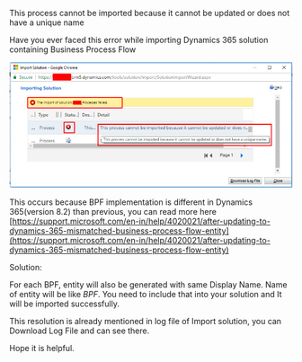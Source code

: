 This process cannot be imported because it cannot be updated or does not have a unique name

Have you ever faced this error while importing Dynamics 365 solution containing Business Process Flow

![Import Solution Error](Import_Solution_Error.png)

This occurs because BPF implementation is different in Dynamics 365(version 8.2) than previous, you can read more here [https://support.microsoft.com/en-in/help/4020021/after-updating-to-dynamics-365-mismatched-business-process-flow-entity](https://support.microsoft.com/en-in/help/4020021/after-updating-to-dynamics-365-mismatched-business-process-flow-entity)

Solution:

For each BPF, entity will also be generated with same Display Name. Name of entity will be like <Publisher>_BPF_<ProcessId>. You need to include that into your solution and It will be imported successfully.

This resolution is already mentioned in log file of Import solution, you can Download Log File and can see there.

Hope it is helpful.

